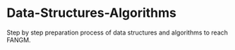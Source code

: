 # Data-Structures-Algorithms
Step by step preparation process of data structures and algorithms to reach FANGM.
